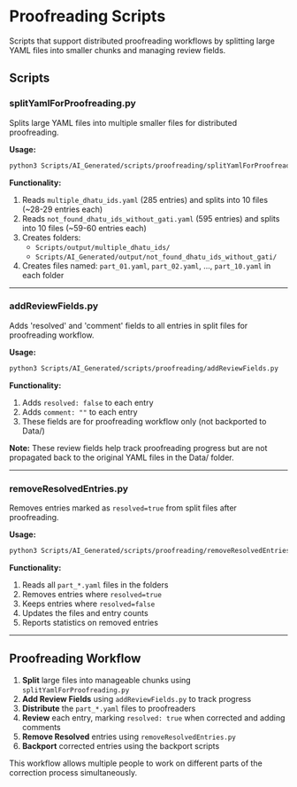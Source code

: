 # Proofreading Scripts

Scripts that support distributed proofreading workflows by splitting large YAML files
into smaller chunks and managing review fields.

## Scripts

### splitYamlForProofreading.py
Splits large YAML files into multiple smaller files for distributed proofreading.

**Usage:**
```bash
python3 Scripts/AI_Generated/scripts/proofreading/splitYamlForProofreading.py
```

**Functionality:**
1. Reads `multiple_dhatu_ids.yaml` (285 entries) and splits into 10 files (~28-29 entries each)
2. Reads `not_found_dhatu_ids_without_gati.yaml` (595 entries) and splits into 10 files (~59-60 entries each)
3. Creates folders:
   - `Scripts/output/multiple_dhatu_ids/`
   - `Scripts/AI_Generated/output/not_found_dhatu_ids_without_gati/`
4. Creates files named: `part_01.yaml`, `part_02.yaml`, ..., `part_10.yaml` in each folder

---

### addReviewFields.py
Adds 'resolved' and 'comment' fields to all entries in split files for proofreading workflow.

**Usage:**
```bash
python3 Scripts/AI_Generated/scripts/proofreading/addReviewFields.py
```

**Functionality:**
1. Adds `resolved: false` to each entry
2. Adds `comment: ""` to each entry
3. These fields are for proofreading workflow only (not backported to Data/)

**Note:** These review fields help track proofreading progress but are not propagated
back to the original YAML files in the Data/ folder.

---

### removeResolvedEntries.py
Removes entries marked as `resolved=true` from split files after proofreading.

**Usage:**
```bash
python3 Scripts/AI_Generated/scripts/proofreading/removeResolvedEntries.py
```

**Functionality:**
1. Reads all `part_*.yaml` files in the folders
2. Removes entries where `resolved=true`
3. Keeps entries where `resolved=false`
4. Updates the files and entry counts
5. Reports statistics on removed entries

---

## Proofreading Workflow

1. **Split** large files into manageable chunks using `splitYamlForProofreading.py`
2. **Add Review Fields** using `addReviewFields.py` to track progress
3. **Distribute** the `part_*.yaml` files to proofreaders
4. **Review** each entry, marking `resolved: true` when corrected and adding comments
5. **Remove Resolved** entries using `removeResolvedEntries.py`
6. **Backport** corrected entries using the backport scripts

This workflow allows multiple people to work on different parts of the correction
process simultaneously.
